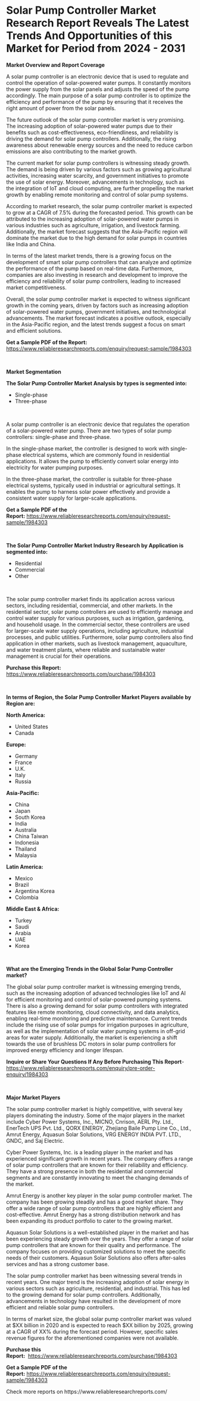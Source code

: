 <p><h1>Solar Pump Controller Market Research Report Reveals The Latest Trends And Opportunities of this Market for Period from 2024 - 2031</h1></p><p><strong>Market Overview and Report Coverage</strong></p>
<p><p>A solar pump controller is an electronic device that is used to regulate and control the operation of solar-powered water pumps. It constantly monitors the power supply from the solar panels and adjusts the speed of the pump accordingly. The main purpose of a solar pump controller is to optimize the efficiency and performance of the pump by ensuring that it receives the right amount of power from the solar panels.</p><p>The future outlook of the solar pump controller market is very promising. The increasing adoption of solar-powered water pumps due to their benefits such as cost-effectiveness, eco-friendliness, and reliability is driving the demand for solar pump controllers. Additionally, the rising awareness about renewable energy sources and the need to reduce carbon emissions are also contributing to the market growth.</p><p>The current market for solar pump controllers is witnessing steady growth. The demand is being driven by various factors such as growing agricultural activities, increasing water scarcity, and government initiatives to promote the use of solar energy. Moreover, advancements in technology, such as the integration of IoT and cloud computing, are further propelling the market growth by enabling remote monitoring and control of solar pump systems.</p><p>According to market research, the solar pump controller market is expected to grow at a CAGR of 7.5% during the forecasted period. This growth can be attributed to the increasing adoption of solar-powered water pumps in various industries such as agriculture, irrigation, and livestock farming. Additionally, the market forecast suggests that the Asia-Pacific region will dominate the market due to the high demand for solar pumps in countries like India and China.</p><p>In terms of the latest market trends, there is a growing focus on the development of smart solar pump controllers that can analyze and optimize the performance of the pump based on real-time data. Furthermore, companies are also investing in research and development to improve the efficiency and reliability of solar pump controllers, leading to increased market competitiveness.</p><p>Overall, the solar pump controller market is expected to witness significant growth in the coming years, driven by factors such as increasing adoption of solar-powered water pumps, government initiatives, and technological advancements. The market forecast indicates a positive outlook, especially in the Asia-Pacific region, and the latest trends suggest a focus on smart and efficient solutions.</p></p>
<p><strong>Get a Sample PDF of the Report:</strong> <a href="https://www.reliableresearchreports.com/enquiry/request-sample/1984303">https://www.reliableresearchreports.com/enquiry/request-sample/1984303</a></p>
<p>&nbsp;</p>
<p><strong>Market Segmentation</strong></p>
<p><strong>The Solar Pump Controller Market Analysis by types is segmented into:</strong></p>
<p><ul><li>Single-phase</li><li>Three-phase</li></ul></p>
<p>&nbsp;</p>
<p><p>A solar pump controller is an electronic device that regulates the operation of a solar-powered water pump. There are two types of solar pump controllers: single-phase and three-phase. </p><p>In the single-phase market, the controller is designed to work with single-phase electrical systems, which are commonly found in residential applications. It allows the pump to efficiently convert solar energy into electricity for water pumping purposes.</p><p>In the three-phase market, the controller is suitable for three-phase electrical systems, typically used in industrial or agricultural settings. It enables the pump to harness solar power effectively and provide a consistent water supply for larger-scale applications.</p></p>
<p><strong>Get a Sample PDF of the Report:</strong>&nbsp;<a href="https://www.reliableresearchreports.com/enquiry/request-sample/1984303">https://www.reliableresearchreports.com/enquiry/request-sample/1984303</a></p>
<p>&nbsp;</p>
<p><strong>The Solar Pump Controller Market Industry Research by Application is segmented into:</strong></p>
<p><ul><li>Residential</li><li>Commercial</li><li>Other</li></ul></p>
<p>&nbsp;</p>
<p><p>The solar pump controller market finds its application across various sectors, including residential, commercial, and other markets. In the residential sector, solar pump controllers are used to efficiently manage and control water supply for various purposes, such as irrigation, gardening, and household usage. In the commercial sector, these controllers are used for larger-scale water supply operations, including agriculture, industrial processes, and public utilities. Furthermore, solar pump controllers also find application in other markets, such as livestock management, aquaculture, and water treatment plants, where reliable and sustainable water management is crucial for their operations.</p></p>
<p><strong>Purchase this Report:</strong>&nbsp; <a href="https://www.reliableresearchreports.com/purchase/1984303">https://www.reliableresearchreports.com/purchase/1984303</a></p>
<p>&nbsp;</p>
<p><strong>In terms of Region, the Solar Pump Controller Market Players available by Region are:</strong></p>
<p>
    <p> <strong> North America: </strong>
        <ul>
            <li>United States</li>
            <li>Canada</li>
        </ul>
        </p> 
    <p> <strong> Europe: </strong>
        <ul>
            <li>Germany</li>
            <li>France</li>
            <li>U.K.</li>
            <li>Italy</li>
            <li>Russia</li>
        </ul>
        </p> 
    <p> <strong> Asia-Pacific: </strong>
        <ul>
            <li>China</li>
            <li>Japan</li>
            <li>South Korea</li>
            <li>India</li>
            <li>Australia</li>
            <li>China Taiwan</li>
            <li>Indonesia</li>
            <li>Thailand</li>
            <li>Malaysia</li>
        </ul>
        </p> 
    <p> <strong> Latin America: </strong>
        <ul>
            <li>Mexico</li>
            <li>Brazil</li>
            <li>Argentina Korea</li>
            <li>Colombia</li>
        </ul>
        </p> 
    <p> <strong> Middle East & Africa: </strong>
        <ul>
            <li>Turkey</li>
            <li>Saudi</li>
            <li>Arabia</li>
            <li>UAE</li>
            <li>Korea</li>
        </ul>
    </p>
    </p>
<p>&nbsp;</p>
<p><strong>What are the Emerging Trends in the Global Solar Pump Controller market?</strong></p>
<p><p>The global solar pump controller market is witnessing emerging trends, such as the increasing adoption of advanced technologies like IoT and AI for efficient monitoring and control of solar-powered pumping systems. There is also a growing demand for solar pump controllers with integrated features like remote monitoring, cloud connectivity, and data analytics, enabling real-time monitoring and predictive maintenance. Current trends include the rising use of solar pumps for irrigation purposes in agriculture, as well as the implementation of solar water pumping systems in off-grid areas for water supply. Additionally, the market is experiencing a shift towards the use of brushless DC motors in solar pump controllers for improved energy efficiency and longer lifespan.</p></p>
<p><strong>Inquire or Share Your Questions If Any Before Purchasing This Report</strong>- <a href="https://www.reliableresearchreports.com/enquiry/pre-order-enquiry/1984303">https://www.reliableresearchreports.com/enquiry/pre-order-enquiry/1984303</a></p>
<p>&nbsp;</p>
<p><strong>Major Market Players</strong></p>
<p><p>The solar pump controller market is highly competitive, with several key players dominating the industry. Some of the major players in the market include Cyber​​ Power Systems, Inc., MICNO, Cnrison, AERL Pty. Ltd., EnerTech UPS Pvt. Ltd., QORX ENERGY, Zhejiang Baile Pump Line Co., Ltd., Amrut Energy, Aquasun Solar Solutions, VRG ENERGY INDIA PVT. LTD., GNDC, and Saj Electric.</p><p>Cyber​​ Power Systems, Inc. is a leading player in the market and has experienced significant growth in recent years. The company offers a range of solar pump controllers that are known for their reliability and efficiency. They have a strong presence in both the residential and commercial segments and are constantly innovating to meet the changing demands of the market.</p><p>Amrut Energy is another key player in the solar pump controller market. The company has been growing steadily and has a good market share. They offer a wide range of solar pump controllers that are highly efficient and cost-effective. Amrut Energy has a strong distribution network and has been expanding its product portfolio to cater to the growing market.</p><p>Aquasun Solar Solutions is a well-established player in the market and has been experiencing steady growth over the years. They offer a range of solar pump controllers that are known for their quality and performance. The company focuses on providing customized solutions to meet the specific needs of their customers. Aquasun Solar Solutions also offers after-sales services and has a strong customer base.</p><p>The solar pump controller market has been witnessing several trends in recent years. One major trend is the increasing adoption of solar energy in various sectors such as agriculture, residential, and industrial. This has led to the growing demand for solar pump controllers. Additionally, advancements in technology have resulted in the development of more efficient and reliable solar pump controllers.</p><p>In terms of market size, the global solar pump controller market was valued at $XX billion in 2020 and is expected to reach $XX billion by 2025, growing at a CAGR of XX% during the forecast period. However, specific sales revenue figures for the aforementioned companies were not available.</p></p>
<p><strong>Purchase this Report:</strong>&nbsp;&nbsp;<a href="https://www.reliableresearchreports.com/purchase/1984303">https://www.reliableresearchreports.com/purchase/1984303</a></p>
<p></p>
<p><strong>Get a Sample PDF of the Report:</strong>&nbsp;<a href="https://www.reliableresearchreports.com/enquiry/request-sample/1984303">https://www.reliableresearchreports.com/enquiry/request-sample/1984303</a></p>
<p>Check more reports on https://www.reliableresearchreports.com/</p>